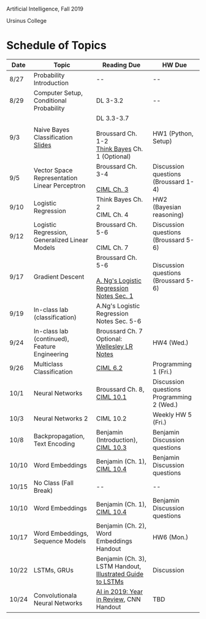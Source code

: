 Artificial Intelligence, Fall 2019

Ursinus College

# Schedule of Topics



| Date | Topic                                               | Reading Due                                                  | HW Due                               |
| ---- | --------------------------------------------------- | ------------------------------------------------------------ | ------------------------------------ |
| 8/27 | Probability Introduction                            | --                                                           | --                                   |
| 8/29 | Computer Setup, Conditional Probability             | DL 3-3.2                                                     | --                                   |
| 9/3  | Naive Bayes Classification [Slides](https://1drv.ms/b/s!AtWibsjmZ22Ll4VbC7BowQtuv86tqg)                          | DL 3.3-3.7<br /><br />Broussard Ch. 1-2<br />[Think Bayes](http://www.greenteapress.com/thinkbayes/html/) Ch. 1 (Optional) | HW1  (Python, Setup)                 |
| 9/5  | Vector Space Representation<br />Linear Perceptron  | Broussard Ch. 3-4<br /><br />[CIML Ch. 3](http://ciml.info/dl/v0_99/ciml-v0_99-ch03.pdf) | Discussion questions (Broussard 1-4) |
| 9/10 | Logistic Regression                                 | Think Bayes Ch. 2<br />CIML Ch. 4                            | HW2 (Bayesian reasoning)             |
| 9/12 | Logistic Regression,<br />Generalized Linear Models | Broussard Ch. 5-6<br /><br />CIML Ch. 7                      | Discussion questions (Broussard 5-6) </br>  |
| 9/17 | Gradient Descent | Broussard Ch. 5-6<br /><br />[A. Ng's Logistic Regression Notes Sec. 1](http://cs229.stanford.edu/notes/cs229-notes1.pdf)                      | Discussion questions (Broussard 5-6) |
| 9/19 | In-class lab (classification) | A.Ng's Logistic Regression Notes Sec. 5-6                     ||
| 9/24 | In-class lab (continued), Feature Engineering                |     Broussard Ch. 7 </br> Optional: [Wellesley LR Notes](http://cs.wellesley.edu/~sravana/ml/logisticregression.pdf)                |  HW4 (Wed.)  |
| 9/26 | Multiclass Classification                                    | [CIML 6.2](http://ciml.info/dl/v0_99/ciml-v0_99-ch06.pdf) | Programming 1 (Fri.) |
| 10/1 | Neural Networks                                              | Broussard Ch. 8, [CIML 10.1](http://ciml.info/dl/v0_99/ciml-v0_99-ch10.pdf) | Discussion questions </br> Programming 2 (Wed.) |
| 10/3 | Neural Networks 2 | CIML 10.2 | Weekly HW 5 (Fri.) |
| 10/8 | Backpropagation, Text Encoding    | Benjamin (Introduction), [CIML 10.3](http://ciml.info/dl/v0_99/ciml-v0_99-ch10.pdf) | Benjamin Discussion questions |
| 10/10 | Word Embeddings    | Benjamin (Ch. 1), [CIML 10.4](http://ciml.info/dl/v0_99/ciml-v0_99-ch10.pdf) | Benjamin Discussion questions |
| 10/15 | No Class (Fall Break)   | -- |-- |
| 10/10 | Word Embeddings    | Benjamin (Ch. 1), [CIML 10.4](http://ciml.info/dl/v0_99/ciml-v0_99-ch10.pdf) | Benjamin Discussion questions |
| 10/17 | Word Embeddings, Sequence Models | Benjamin (Ch. 2), Word Embeddings Handout | HW6 (Mon.)
| 10/22 | LSTMs, GRUs | Benjamin (Ch. 3), LSTM Handout, [Illustrated Guide to LSTMs](https://towardsdatascience.com/illustrated-guide-to-lstms-and-gru-s-a-step-by-step-explanation-44e9eb85bf21) | Discussion
| 10/24 | Convolutionala Neural Networks | [AI in 2019: Year in Review](https://medium.com/@AINowInstitute/ai-in-2019-a-year-in-review-c1eba5107127),  CNN Handout | TBD
